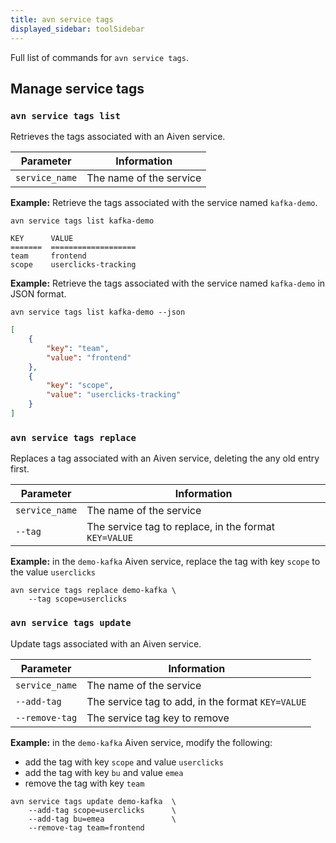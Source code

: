 ```yaml
---
title: avn service tags
displayed_sidebar: toolSidebar
---
```


Full list of commands for `avn service tags`.

## Manage service tags

### `avn service tags list`

Retrieves the tags associated with an Aiven service.

| Parameter      | Information             |
| -------------- | ----------------------- |
| `service_name` | The name of the service |

**Example:** Retrieve the tags associated with the service named
`kafka-demo`.

```
avn service tags list kafka-demo
```

```text
KEY      VALUE
=======  ===================
team     frontend
scope    userclicks-tracking
```

**Example:** Retrieve the tags associated with the service named
`kafka-demo` in JSON format.

```
avn service tags list kafka-demo --json
```

```json
[
    {
        "key": "team",
        "value": "frontend"
    },
    {
        "key": "scope",
        "value": "userclicks-tracking"
    }
]
```

### `avn service tags replace`

Replaces a tag associated with an Aiven service, deleting the any old
entry first.

| Parameter      | Information                                           |
| -------------- | ----------------------------------------------------- |
| `service_name` | The name of the service                               |
| `--tag`        | The service tag to replace, in the format `KEY=VALUE` |

**Example:** in the `demo-kafka` Aiven service, replace the tag with key
`scope` to the value `userclicks`

```
avn service tags replace demo-kafka \
    --tag scope=userclicks
```

### `avn service tags update`

Update tags associated with an Aiven service.

| Parameter      | Information                                       |
| -------------- | ------------------------------------------------- |
| `service_name` | The name of the service                           |
| `--add-tag`    | The service tag to add, in the format `KEY=VALUE` |
| `--remove-tag` | The service tag key to remove                     |

**Example:** in the `demo-kafka` Aiven service, modify the following:

-   add the tag with key `scope` and value `userclicks`
-   add the tag with key `bu` and value `emea`
-   remove the tag with key `team`

```
avn service tags update demo-kafka  \
    --add-tag scope=userclicks      \
    --add-tag bu=emea               \
    --remove-tag team=frontend
```
